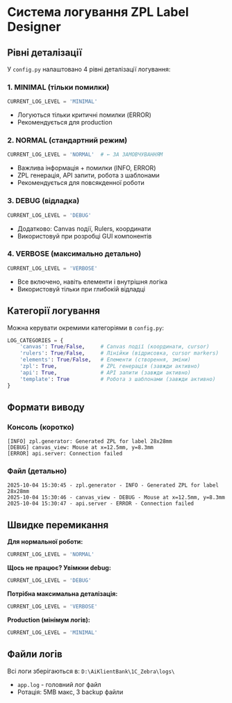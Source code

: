# Система логування ZPL Label Designer

## Рівні деталізації

У `config.py` налаштовано 4 рівні деталізації логування:

### 1. MINIMAL (тільки помилки)
```python
CURRENT_LOG_LEVEL = 'MINIMAL'
```
- Логуються тільки критичні помилки (ERROR)
- Рекомендується для production

### 2. NORMAL (стандартний режим)
```python
CURRENT_LOG_LEVEL = 'NORMAL'  # ← ЗА ЗАМОВЧУВАННЯМ
```
- Важлива інформація + помилки (INFO, ERROR)
- ZPL генерація, API запити, робота з шаблонами
- Рекомендується для повсякденної роботи

### 3. DEBUG (відладка)
```python
CURRENT_LOG_LEVEL = 'DEBUG'
```
- Додатково: Canvas події, Rulers, координати
- Використовуй при розробці GUI компонентів

### 4. VERBOSE (максимально детально)
```python
CURRENT_LOG_LEVEL = 'VERBOSE'
```
- Все включено, навіть елементи і внутрішня логіка
- Використовуй тільки при глибокій відладці

## Категорії логування

Можна керувати окремими категоріями в `config.py`:

```python
LOG_CATEGORIES = {
    'canvas': True/False,     # Canvas події (координати, cursor)
    'rulers': True/False,     # Лінійки (відрисовка, cursor markers)
    'elements': True/False,   # Елементи (створення, зміни)
    'zpl': True,              # ZPL генерація (завжди активно)
    'api': True,              # API запити (завжди активно)
    'template': True          # Робота з шаблонами (завжди активно)
}
```

## Формати виводу

### Консоль (коротко)
```
[INFO] zpl.generator: Generated ZPL for label 28x28mm
[DEBUG] canvas_view: Mouse at x=12.5mm, y=8.3mm
[ERROR] api.server: Connection failed
```

### Файл (детально)
```
2025-10-04 15:30:45 - zpl.generator - INFO - Generated ZPL for label 28x28mm
2025-10-04 15:30:46 - canvas_view - DEBUG - Mouse at x=12.5mm, y=8.3mm
2025-10-04 15:30:47 - api.server - ERROR - Connection failed
```

## Швидке перемикання

**Для нормальної роботи:**
```python
CURRENT_LOG_LEVEL = 'NORMAL'
```

**Щось не працює? Увімкни debug:**
```python
CURRENT_LOG_LEVEL = 'DEBUG'
```

**Потрібна максимальна деталізація:**
```python
CURRENT_LOG_LEVEL = 'VERBOSE'
```

**Production (мінімум логів):**
```python
CURRENT_LOG_LEVEL = 'MINIMAL'
```

## Файли логів

Всі логи зберігаються в: `D:\AiKlientBank\1C_Zebra\logs\`

- `app.log` - головний лог файл
- Ротація: 5MB макс, 3 backup файли

